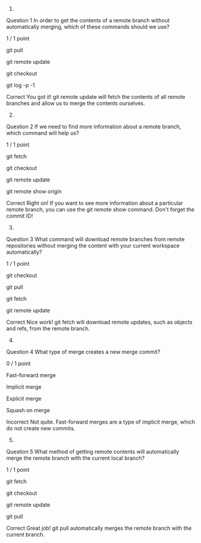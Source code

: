 1.
Question 1
In order to get the contents of a remote branch without automatically merging, which of these commands should we use?

1 / 1 point

git pull


git remote update


git checkout


git log -p -1

Correct
You got it! git remote update will fetch the contents of all remote branches and allow us to merge the contents ourselves.

2.
Question 2
If we need to find more information about a remote branch, which command will help us?

1 / 1 point

git fetch


git checkout


git remote update


git remote show origin

Correct
Right on! If you want to see more information about a particular remote branch, you can use the git remote show command. Don't forget the commit ID!

3.
Question 3
What command will download remote branches from remote repositories without merging the content with your current workspace automatically?

1 / 1 point

git checkout


git pull


git fetch


git remote update

Correct
Nice work! git fetch will download remote updates, such as objects and refs, from the remote branch.

4.
Question 4
What type of merge creates a new merge commit?

0 / 1 point

Fast-forward merge


Implicit merge


Explicit merge


Squash on merge

Incorrect
Not quite. Fast-forward merges are a type of implicit merge, which do not create new commits.

5.
Question 5
What method of getting remote contents will automatically merge the remote branch with the current local branch?

1 / 1 point

git fetch


git checkout


git remote update


git pull

Correct
Great job! git pull automatically merges the remote branch with the current branch.